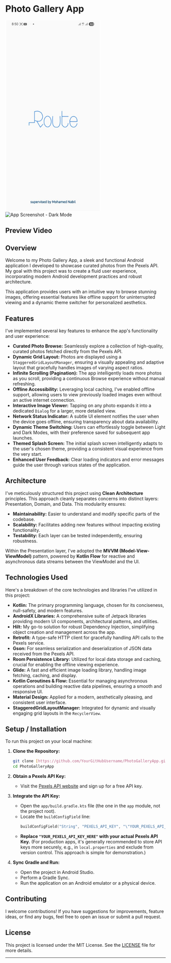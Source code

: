 # Photo Gallery App

![App Screenshot - Light Mode](screenshots/screenshootlight.png)
![App Screenshot - Dark Mode](https://raw.githubusercontent.com/mohamed-mahdy-7/PhotoGallery/master/screenshots/dark_mode.png)

## Preview Video 



## Overview

Welcome to my Photo Gallery App, a sleek and functional Android application I developed to showcase curated photos from the Pexels API. My goal with this project was to create a fluid user experience, incorporating modern Android development practices and robust architecture.

This application provides users with an intuitive way to browse stunning images, offering essential features like offline support for uninterrupted viewing and a dynamic theme switcher for personalized aesthetics.

## Features

I've implemented several key features to enhance the app's functionality and user experience:

* **Curated Photo Browse:** Seamlessly explore a collection of high-quality, curated photos fetched directly from the Pexels API.
* **Dynamic Grid Layout:** Photos are displayed using a `StaggeredGridLayoutManager`, ensuring a visually appealing and adaptive layout that gracefully handles images of varying aspect ratios.
* **Infinite Scrolling (Pagination):** The app intelligently loads more photos as you scroll, providing a continuous Browse experience without manual refreshing.
* **Offline Accessibility:** Leveraging local caching, I've enabled offline support, allowing users to view previously loaded images even without an active internet connection.
* **Interactive Image Viewer:** Tapping on any photo expands it into a dedicated `Dialog` for a larger, more detailed view.
* **Network Status Indicator:** A subtle UI element notifies the user when the device goes offline, ensuring transparency about data availability.
* **Dynamic Theme Switching:** Users can effortlessly toggle between Light and Dark Modes, with their preference saved for subsequent app launches.
* **Themed Splash Screen:** The initial splash screen intelligently adapts to the user's chosen theme, providing a consistent visual experience from the very start.
* **Enhanced User Feedback:** Clear loading indicators and error messages guide the user through various states of the application.

## Architecture

I've meticulously structured this project using **Clean Architecture** principles. This approach cleanly separates concerns into distinct layers: Presentation, Domain, and Data. This modularity ensures:

* **Maintainability:** Easier to understand and modify specific parts of the codebase.
* **Scalability:** Facilitates adding new features without impacting existing functionality.
* **Testability:** Each layer can be tested independently, ensuring robustness.

Within the Presentation layer, I've adopted the **MVVM (Model-View-ViewModel)** pattern, powered by **Kotlin Flow** for reactive and asynchronous data streams between the ViewModel and the UI.

## Technologies Used

Here's a breakdown of the core technologies and libraries I've utilized in this project:

* **Kotlin:** The primary programming language, chosen for its conciseness, null-safety, and modern features.
* **AndroidX Libraries:** A comprehensive suite of Jetpack libraries providing modern UI components, architectural patterns, and utilities.
* **Hilt:** My go-to solution for robust Dependency Injection, simplifying object creation and management across the app.
* **Retrofit:** A type-safe HTTP client for gracefully handling API calls to the Pexels service.
* **Gson:** For seamless serialization and deserialization of JSON data received from the Pexels API.
* **Room Persistence Library:** Utilized for local data storage and caching, crucial for enabling the offline viewing experience.
* **Glide:** A fast and efficient image loading library, handling image fetching, caching, and display.
* **Kotlin Coroutines & Flow:** Essential for managing asynchronous operations and building reactive data pipelines, ensuring a smooth and responsive UI.
* **Material Design:** Applied for a modern, aesthetically pleasing, and consistent user interface.
* **StaggeredGridLayoutManager:** Integrated for dynamic and visually engaging grid layouts in the `RecyclerView`.

## Setup / Installation

To run this project on your local machine:

1.  **Clone the Repository:**
    ```bash
    git clone [https://github.com/YourGitHubUsername/PhotoGalleryApp.git](https://github.com/YourGitHubUsername/PhotoGalleryApp.git)
    cd PhotoGalleryApp
    ```

2.  **Obtain a Pexels API Key:**
    * Visit the [Pexels API website](https://www.pexels.com/api/) and sign up for a free API key.

3.  **Integrate the API Key:**
    * Open the `app/build.gradle.kts` file (the one in the `app` module, not the project root).
    * Locate the `buildConfigField` line:
        ```kotlin
        buildConfigField("String", "PEXELS_API_KEY", "\"YOUR_PEXELS_API_KEY_HERE\"")
        ```
    * **Replace `"YOUR_PEXELS_API_KEY_HERE"` with your actual Pexels API Key.**
        (For production apps, it's generally recommended to store API keys more securely, e.g., in `local.properties` and exclude from version control. This approach is simple for demonstration.)

4.  **Sync Gradle and Run:**
    * Open the project in Android Studio.
    * Perform a Gradle Sync.
    * Run the application on an Android emulator or a physical device.


## Contributing

I welcome contributions! If you have suggestions for improvements, feature ideas, or find any bugs, feel free to open an issue or submit a pull request.

## License

This project is licensed under the MIT License. See the [LICENSE](LICENSE) file for more details.

---
